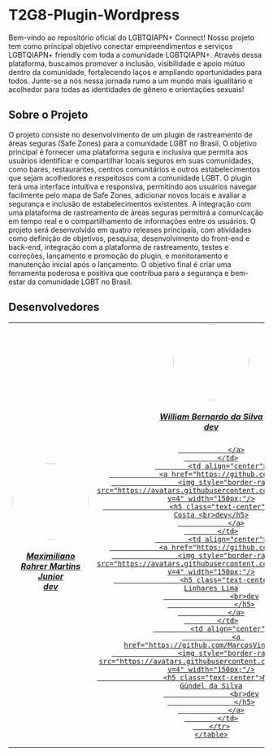 

# T2G8-Plugin-Wordpress

Bem-vindo ao repositório oficial do LGBTQIAPN+ Connect! Nosso projeto tem como principal objetivo conectar empreendimentos e serviços LGBTQIAPN+ friendly com toda a comunidade LGBTQIAPN+. Através dessa plataforma, buscamos promover a inclusão, visibilidade e apoio mútuo dentro da comunidade, fortalecendo laços e ampliando oportunidades para todos. Junte-se a nós nessa jornada rumo a um mundo mais igualitário e acolhedor para todas as identidades de gênero e orientações sexuais!

## Sobre o Projeto

O projeto consiste no desenvolvimento de um plugin de rastreamento de áreas seguras (Safe Zones) para a comunidade LGBT no Brasil. O objetivo principal é fornecer uma plataforma segura e inclusiva que permita aos usuários identificar e compartilhar locais seguros em suas comunidades, como bares, restaurantes, centros comunitários e outros estabelecimentos que sejam acolhedores e respeitosos com a comunidade LGBT. O plugin terá uma interface intuitiva e responsiva, permitindo aos usuários navegar facilmente pelo mapa de Safe Zones, adicionar novos locais e avaliar a segurança e inclusão de estabelecimentos existentes. A integração com uma plataforma de rastreamento de áreas seguras permitirá a comunicação em tempo real e o compartilhamento de informações entre os usuários. O projeto será desenvolvido em quatro releases principais, com atividades como definição de objetivos, pesquisa, desenvolvimento do front-end e back-end, integração com a plataforma de rastreamento, testes e correções, lançamento e promoção do plugin, e monitoramento e manutenção inicial após o lançamento. O objetivo final é criar uma ferramenta poderosa e positiva que contribua para a segurança e bem-estar da comunidade LGBT no Brasil.

## Desenvolvedores

<table align="center">
        <tr>
            <td align="center">
                <a href="https://github.com/Max-Rohrer20">
                    <img style="border-radius: 50%;" src="https://avatars.githubusercontent.com/u/160171332?v=4" width="150px;"/>
                    <h5 class="text-center">Maximiliano Rohrer Martins Junior
                    <br>dev
                    </h5>
                </a>
            </td>
            <td align="center">
                <a href="https://github.com/WillxBernardo">
                    <img style="border-radius: 50%;" src="https://avatars.githubusercontent.com/u/124713089?v=4" width="150px;"/>
                    <h5 class="text-center">William Bernardo da Silva
                    <br>dev
                    </h5>
                    
                </a>
            </td>
            <td align="center">
                <a href="https://github.com/Punkrig">
                    <img style="border-radius: 50%;" src="https://avatars.githubusercontent.com/u/111445872?v=4" width="150px;"/>
                    <h5 class="text-center">Igor Brandão Costa <br>dev</h5>
                </a>
            </td>
            <td align="center">
                <a href="https://github.com/guslnhm">
                    <img style="border-radius: 50%;" src="https://avatars.githubusercontent.com/u/143884487?v=4" width="150px;"/>
                    <h5 class="text-center">Gustavo Linhares Lima
                    <br>dev
                    </h5>
                </a>
            </td>
             <td align="center">
                <a href="https://github.com/MarcosViniciusG">
                    <img style="border-radius: 50%;" src="https://avatars.githubusercontent.com/u/85762681?v=4" width="150px;"/>
                    <h5 class="text-center">Marcos Vinicius Gündel da Silva
                    <br>dev
                    </h5>
                </a>
            </td>
        </tr>
    </table>
</body>
</html>

